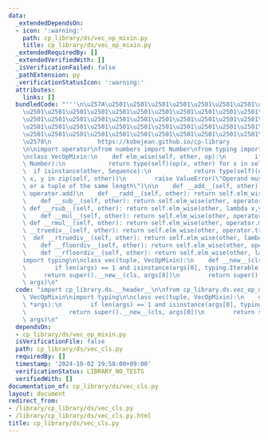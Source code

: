 ```yaml
---
data:
  _extendedDependsOn:
  - icon: ':warning:'
    path: cp_library/ds/vec_op_mixin.py
    title: cp_library/ds/vec_op_mixin.py
  _extendedRequiredBy: []
  _extendedVerifiedWith: []
  _isVerificationFailed: false
  _pathExtension: py
  _verificationStatusIcon: ':warning:'
  attributes:
    links: []
  bundledCode: "'''\n\u257A\u2501\u2501\u2501\u2501\u2501\u2501\u2501\u2501\u2501\u2501\
    \u2501\u2501\u2501\u2501\u2501\u2501\u2501\u2501\u2501\u2501\u2501\u2501\u2501\
    \u2501\u2501\u2501\u2501\u2501\u2501\u2501\u2501\u2501\u2501\u2501\u2501\u2501\
    \u2501\u2501\u2501\u2501\u2501\u2501\u2501\u2501\u2501\u2501\u2501\u2501\u2501\
    \u2501\u2501\u2501\u2501\u2501\u2501\u2501\u2501\u2501\u2501\u2501\u2501\u2501\
    \u2578\n             https://kobejean.github.io/cp-library               \n'''\n\
    \n\nimport operator\nfrom numbers import Number\nfrom typing import Sequence\n\
    \nclass VecOpMixin:\n    def elm_wise(self, other, op):\n        if isinstance(other,\
    \ Number):\n            return type(self)(op(x, other) for x in self)\n      \
    \  if isinstance(other, Sequence):\n            return type(self)(op(x, y) for\
    \ x, y in zip(self, other))\n        raise ValueError(\"Operand must be a number\
    \ or a tuple of the same length\")\n\n    def __add__(self, other): return self.elm_wise(other,\
    \ operator.add)\n    def __radd__(self, other): return self.elm_wise(other, operator.add)\n\
    \    def __sub__(self, other): return self.elm_wise(other, operator.sub)\n   \
    \ def __rsub__(self, other): return self.elm_wise(other, lambda x,y: operator.sub(y,x))\n\
    \    def __mul__(self, other): return self.elm_wise(other, operator.mul)\n   \
    \ def __rmul__(self, other): return self.elm_wise(other, operator.mul)\n    def\
    \ __truediv__(self, other): return self.elm_wise(other, operator.truediv)\n  \
    \  def __rtruediv__(self, other): return self.elm_wise(other, lambda x,y: operator.truediv(y,x))\n\
    \    def __floordiv__(self, other): return self.elm_wise(other, operator.floordiv)\n\
    \    def __rfloordiv__(self, other): return self.elm_wise(other, lambda x,y: operator.floordiv(y,x))\n\
    import typing\n\nclass vec(tuple, VecOpMixin):\n    def __new__(cls, *args):\n\
    \        if len(args) == 1 and isinstance(args[0], typing.Iterable):\n       \
    \     return super().__new__(cls, args[0])\n        return super().__new__(cls,\
    \ args)\n"
  code: "import cp_library.ds.__header__\n\nfrom cp_library.ds.vec_op_mixin import\
    \ VecOpMixin\nimport typing\n\nclass vec(tuple, VecOpMixin):\n    def __new__(cls,\
    \ *args):\n        if len(args) == 1 and isinstance(args[0], typing.Iterable):\n\
    \            return super().__new__(cls, args[0])\n        return super().__new__(cls,\
    \ args)\n"
  dependsOn:
  - cp_library/ds/vec_op_mixin.py
  isVerificationFile: false
  path: cp_library/ds/vec_cls.py
  requiredBy: []
  timestamp: '2024-10-02 19:58:00+09:00'
  verificationStatus: LIBRARY_NO_TESTS
  verifiedWith: []
documentation_of: cp_library/ds/vec_cls.py
layout: document
redirect_from:
- /library/cp_library/ds/vec_cls.py
- /library/cp_library/ds/vec_cls.py.html
title: cp_library/ds/vec_cls.py
---
```

